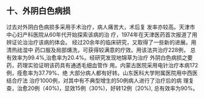 ## 十、外阴白色病损

过去对外阴白色病损多采用手术治疗，病人痛苦大，术后复 发率亦较高。天津市中心妇产科医院从60年代开始探索该病的治 疗，1974年在天津医药首次报道了用辨证论治治疗该病的体会。 经过20余年的临床研究，又取得了一些新的进展。用清热祛湿中 药口服及局部燻洗，可获得较满意的疗效。用该法共治疗228例， 总有效率为99.4%,治愈率为20.4%。经研究发现地锦草为治疗 外阴白色病损之要药，药理实验证明该药具有通透毛细血管作  用。内蒙古医院采用电针治疗本病172例，痊愈率为37.79%、绝 大部分病人都有好转。山东医科大学附属医院用中西医结合疗法 治疗1000例，对其中有不典型增生的50例病人进行了治疗后的病 理复查，治愈20例（40%)，显效15例（30%)，好转12例（20%),  总有效率为90%。
